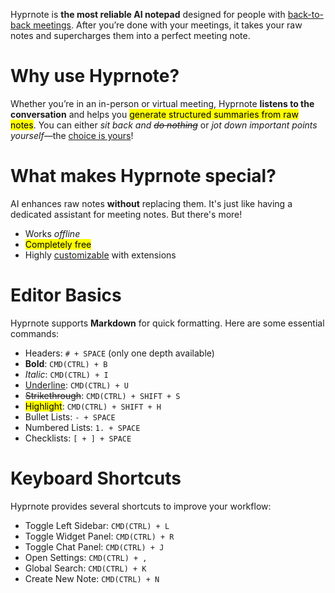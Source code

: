 Hyprnote is **the most reliable AI notepad** designed for people with <u>back-to-back meetings</u>. After you’re done with your meetings, it takes your raw notes and supercharges them into a perfect meeting note.


# Why use Hyprnote?

Whether you’re in an in-person or virtual meeting, Hyprnote **listens to the conversation** and helps you <mark>generate structured summaries from raw notes</mark>. You can either *sit back and ~~do nothing~~* or *jot down important points yourself*—the <u>choice is yours</u>!


# What makes Hyprnote special?

AI enhances raw notes **without** replacing them. It's just like having a dedicated assistant for meeting notes. But there's more!

- Works *offline*
- <mark>Completely free</mark>
- Highly <u>customizable</u> with extensions


# Editor Basics

Hyprnote supports **Markdown** for quick formatting. Here are some essential commands:

- Headers: `# + SPACE` (only one depth available)
- **Bold**: `CMD(CTRL) + B`
- *Italic*: `CMD(CTRL) + I`
- <u>Underline</u>: `CMD(CTRL) + U`
- ~~Strikethrough~~: `CMD(CTRL) + SHIFT + S`
- <mark>Highlight</mark>: `CMD(CTRL) + SHIFT + H`
- Bullet Lists: `- + SPACE`
- Numbered Lists: `1. + SPACE`
- Checklists: `[ + ] + SPACE`


# Keyboard Shortcuts

Hyprnote provides several shortcuts to improve your workflow:

- Toggle Left Sidebar: `CMD(CTRL) + L`
- Toggle Widget Panel: `CMD(CTRL) + R`
- Toggle Chat Panel: `CMD(CTRL) + J`
- Open Settings: `CMD(CTRL) + ,`
- Global Search: `CMD(CTRL) + K`
- Create New Note: `CMD(CTRL) + N`

